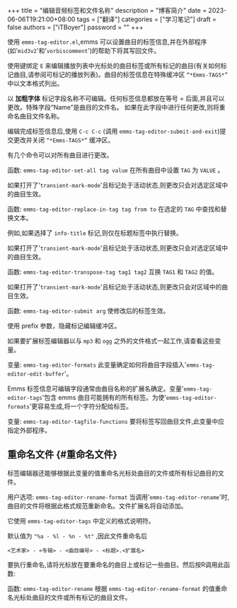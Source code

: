 +++
title = "编辑音频标签和文件名称"
description = "博客简介"
date = 2023-06-06T19:21:00+08:00
tags = ["翻译"]
categories = ["学习笔记"]
draft = false
authors = ["iTBoyer"]
password = ""
+++

使用 `emms-tag-editor.el`,emms 可以设置曲目的标签信息,并在外部程序(如'`mid3v2`'和'`vorbiscomment`')的帮助下将其写回文件。 

使用键绑定 `E` 来编辑播放列表中光标处的曲目标签或所有标记的曲目(有关如何标记曲目,请参阅可标记的播放列表)。曲目的标签信息在特殊缓冲区 `“*Emms-TAGS*”` 中以文本格式列出。 

以 **加粗字体** 标记字段名称不可编辑。任何标签信息都放在等号 = 后面,并且可以更改。特殊字段“Name”是曲目的文件名。 如果在此字段中进行任何更改,则将重命名曲目文件名称。 

编辑完成标签信息后,使用 `C-c C-c` (调用 `emms-tag-editor-submit-and-exit`)提交更改并关闭 `“*Emms-TAGS*”` 缓冲区。 

有几个命令可以对所有曲目进行更改。 

函数: `emms-tag-editor-set-all tag value` 在所有曲目中设置 `TAG` 为 `VALUE` 。 

如果打开了'`transient-mark-mode`'且标记处于活动状态,则更改只会对选定区域中的曲目生效。 

函数: `emms-tag-editor-replace-in-tag tag from to` 在选定的 `TAG` 中查找和替换文本。 

例如,如果选择了 `info-title` 标记,则仅在标题标签中执行替换。 

如果打开了'`transient-mark-mode`'且标记处于活动状态,则更改只会对选定区域中的曲目生效。 

函数: `emms-tag-editor-transpose-tag tag1 tag2` 互换 `TAG1` 和 `TAG2` 的值。 

如果打开了'`transient-mark-mode`'且标记处于活动状态,则更改只会对区域中的曲目生效。 

函数: `emms-tag-editor-submit arg` 使修改后的标签生效。 

使用 prefix 参数，隐藏标记编辑缓冲区。 

如果要扩展标签编辑器以与 `mp3` 和 `ogg` 之外的文件格式一起工作,请查看这些变量。 

变量: `emms-tag-editor-formats` 此变量确定如何将曲目字段插入'`emms-tag-editor-edit-buffer`'。 

Emms 标签信息可编辑字段通常由曲目名称的扩展名确定。变量'`emms-tag-editor-tags`'包含 emms 曲目可能拥有的所有标签。为使'`emms-tag-editor-formats`'更容易生成,将一个字符分配给标签。 

变量: `emms-tag-editor-tagfile-functions` 要将标签写回曲目文件,此变量中应指定外部程序。 


## 重命名文件 {#重命名文件}

标签编辑器还能够根据此变量的值重命名光标处曲目的文件或所有标记曲目的文件。 

用户选项: `emms-tag-editor-rename-format` 当调用'`emms-tag-editor-rename`'时,曲目的文件将根据此格式规范重新命名。文件扩展名将自动添加。 

它使用 `emms-tag-editor-tags` 中定义的格式说明符。 

默认值为 `"%a - %l - %n - %t"` ,因此文件重命名后 

`<艺术家> - <专辑> - <曲目编号> - <标题>.<扩展名>` 

要执行重命名,请将光标放在要重命名的曲目上或标记一些曲目。然后按R调用此函数: 

函数: `emms-tag-editor-rename` 根据 `emms-tag-editor-rename-format` 的值重命名光标处曲目的文件或所有标记的曲目文件。

